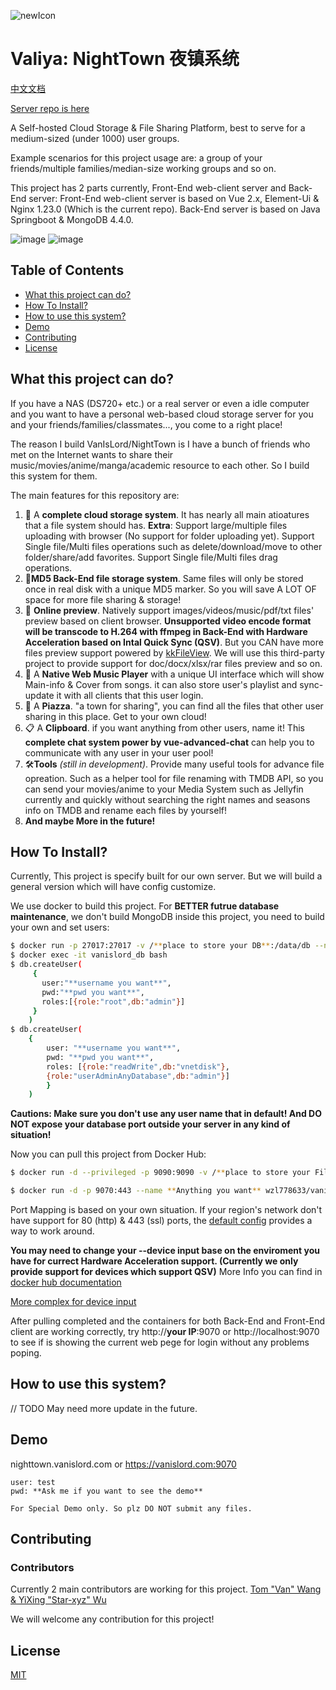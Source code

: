 ![newIcon](https://github.com/user-attachments/assets/81b9cd97-8cb8-4359-9377-fea3c9eec572)

# Valiya: NightTown 夜镇系统

[中文文档](https://github.com/wzl778633/vanIsLord/blob/master/README_cn.md)

[Server repo is here](https://github.com/star-wyx/drive)

A Self-hosted Cloud Storage & File Sharing Platform, best to serve for a medium-sized (under 1000) user groups.

Example scenarios for this project usage are: a group of your friends/multiple families/median-size working groups and so on.

This project has 2 parts currently, Front-End web-client server and Back-End server:
Front-End web-client server is based on Vue 2.x, Element-Ui & Nginx 1.23.0 (Which is the current repo).
Back-End server is based on Java Springboot & MongoDB 4.4.0.

![image](https://user-images.githubusercontent.com/55415793/173569340-9c1efaa2-3329-4129-a4f0-aa33165f1473.png)
![image](https://user-images.githubusercontent.com/55415793/173570282-483bc72d-0d5b-40a7-874b-78e9cf775a20.png)


## Table of Contents

- [What this project can do?](#What-this-project-can-do)
- [How To Install?](#How-To-Install)
- [How to use this system?](#How-to-use-this-system)
- [Demo](#demo)
- [Contributing](#contributing)
- [License](#license)

## What this project can do?

If you have a NAS (DS720+ etc.) or a real server or even a idle computer and you want to have a personal web-based cloud storage server for you and your friends/families/classmates..., you come to a right place!

The reason I build VanIsLord/NightTown is I have a bunch of friends who met on the Internet wants to share their music/movies/anime/manga/academic resource to each other. So I build this system for them. 

The main features for this repository are:

1. 📂 A **complete cloud storage system**. It has nearly all main atioatures that a file system should has. **Extra**: Support large/multiple files uploading with browser (No support for folder uploading yet). Support Single file/Multi files operations such as delete/download/move to other folder/share/add favorites. Support Single file/Multi files drag operations. 
2. 🛫**MD5 Back-End file storage system**. Same files will only be stored once in real disk with a unique MD5 marker. So you will save A LOT OF space for more file sharing & storage!
3. 🎥 **Online preview**. Natively support images/videos/music/pdf/txt files' preview based on client browser. **Unsupported video encode format will be transcode to H.264 with ffmpeg in Back-End with Hardware Acceleration based on Intal Quick Sync (QSV)**. But you CAN have more files preview support powered by [kkFileView](https://github.com/kekingcn/kkFileView). We will use this third-party project to provide support for doc/docx/xlsx/rar files preview and so on.
4. 🎼 A **Native Web Music Player** with a unique UI interface which will show Main-info & Cover from songs. it can also store user's playlist and sync-update it with all clients that this user login.
5. 🌃 A **Piazza**. "a town for sharing", you can find all the files that other user sharing in this place. Get to your own cloud!
6. 📋 A **Clipboard**. if you want anything from other users, name it! This **complete chat system power by vue-advanced-chat** can help you to communicate with any user in your user pool!
7. 🛠**Tools** _(still in development)_. Provide many useful tools for advance file opreation. Such as a helper tool for file renaming with TMDB API, so you can send your movies/anime to your Media System such as Jellyfin currently and quickly without searching the right names and seasons info on TMDB and rename each files by yourself!
8. **And maybe More in the future!**

## How To Install?

Currently, This project is specify built for our own server. But we will build a general version which will have config customize. 

We use docker to build this project. For **BETTER futrue database maintenance**, we don't build MongoDB inside this project, you need to build your own and set users:
```sh
$ docker run -p 27017:27017 -v /**place to store your DB**:/data/db --name vanislord_db -d mongo:4.4.0
$ docker exec -it vanislord_db bash
$ db.createUser(
     {
       user:"**username you want**",
       pwd:"**pwd you want**",
       roles:[{role:"root",db:"admin"}]
     }
    )
$ db.createUser( 
    { 
        user: "**username you want**", 
        pwd: "**pwd you want**", 
        roles: [{role:"readWrite",db:"vnetdisk"},
        {role:"userAdminAnyDatabase",db:"admin"}] 
        } 
    ) 
```
**Cautions: Make sure you don't use any user name that in default! And DO NOT expose your database port outside your server in any kind of situation!**

Now you can pull this project from Docker Hub:

```sh
$ docker run -d --privileged -p 9090:9090 -v /**place to store your File system**:/usr/local/netdisk --name **Anything you want** --device /dev/dri:/dev/dri wzl778633/vanislord_server:latest // Back-End Server

$ docker run -d -p 9070:443 --name **Anything you want** wzl778633/vanislord_web:latest //Front-End Web Server
```

Port Mapping is based on your own situation. If your region's network don't have support for 80 (http) & 443 (ssl) ports, the [default config](https://github.com/wzl778633/vanIsLord/blob/master/default.conf) provides a way to work around.

**You may need to change your --device input base on the enviroment you have for currect Hardware Acceleration support. (Currently we only provide support for devices which support QSV)** More Info you can find in [docker hub documentation](https://docs.docker.com/engine/reference/commandline/run/#add-host-device-to-container---device)

[More complex for device input](https://docs.docker.com/storage/storagedriver/device-mapper-driver/)

After pulling completed and the containers for both Back-End and Front-End client are working correctly, try http://**your IP**:9070 or http://localhost:9070 to see if is showing the current web pege for login without any problems poping.

## How to use this system?

// TODO May need more update in the future.

## Demo

nighttown.vanislord.com or https://vanislord.com:9070

```
user: test
pwd: **Ask me if you want to see the demo**

For Special Demo only. So plz DO NOT submit any files.
```

## Contributing
### Contributors

Currently 2 main contributors are working for this project. 
<a href="https://github.com/wzl778633/vanIsLord/graphs/contributors">
Tom "Van" Wang & YiXing "Star-xyz" Wu
</a>

We will welcome any contribution for this project! 


## License

[MIT](LICENSE)


